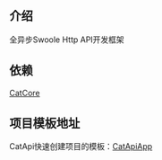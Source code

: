 ## 介绍
全异步Swoole Http API开发框架

## 依赖

[CatCore](https://github.com/CatsSystem/CatCore)

## 项目模板地址

CatApi快速创建项目的模板：[CatApiApp](https://github.com/CatsSystem/CatApiApp)
